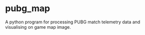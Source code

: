 # pubg_map

A python program for processing PUBG match telemetry data and visualising on game map image. 
